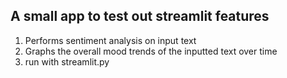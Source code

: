 ## A small app to test out streamlit features
1) Performs sentiment analysis on input text
2) Graphs the overall mood trends of the inputted text over time
3) run with streamlit.py
